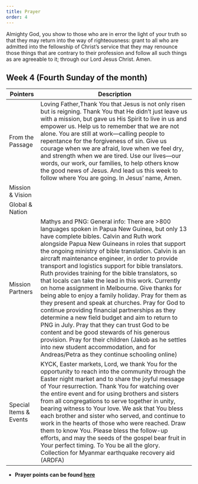 ```yaml
---
title: Prayer
order: 4
---
```


Almighty God, you show to those who are in error the light of your truth so that they may return into the way of righteousness: grant to all who are admitted into the fellowship of Christ’s service that they may renounce those things that are contrary to their profession and follow all such things as are agreeable to it; through our Lord Jesus Christ. Amen.

## Week 4 (Fourth Sunday of the month)

| Pointers | Description |
| --- | --- |
| From the Passage | Loving Father,Thank You that Jesus is not only risen but is reigning. Thank You that He didn’t just leave us with a mission, but gave us His Spirit to live in us and empower us. Help us to remember that we are not alone. You are still at work—calling people to repentance for the forgiveness of sin. Give us courage when we are afraid, love when we feel dry, and strength when we are tired. Use our lives—our words, our work, our families, to help others know the good news of Jesus. And lead us this week to follow where You are going. In Jesus’ name, Amen. |
| Mission & Vision |  | 
| Global & Nation |  |
| Mission Partners  | Mathys and PNG: General info: There are >800 languages spoken in Papua New Guinea, but only 13 have complete bibles. Calvin and Ruth work alongside Papua New Guineans in roles that support the ongoing ministry of bible translation. Calvin is an aircraft maintenance engineer, in order to provide transport and logistics support for bible translators. Ruth provides training for the bible translators, so that locals can take the lead in this work. Currently on home assignment in Melbourne. Give thanks for being able to enjoy a family holiday. Pray for them as they present and speak at churches. Pray for God to continue providing financial partnerships as they determine a new field budget and aim to return to PNG in July. Pray that they can trust God to be content and be good stewards of his generous provision. Pray for their children (Jakob as he settles into new student accommodation, and for Andreas/Petra as they continue schooling online) |
|Special Items & Events | KYCK, Easter markets, Lord, we thank You for the opportunity to reach into the community through the Easter night market and to share the joyful message of Your resurrection. Thank You for watching over the entire event and for using brothers and sisters from all congregations to serve together in unity, bearing witness to Your love. We ask that You bless each brother and sister who served, and continue to work in the hearts of those who were reached. Draw them to know You. Please bless the follow-up efforts, and may the seeds of the gospel bear fruit in Your perfect timing. To You be all the glory. Collection for Myanmar earthquake recovery aid (ARDFA) |

- **Prayer points can be found [here](https://stgeorgeshurstville.org.au/prayer)**
